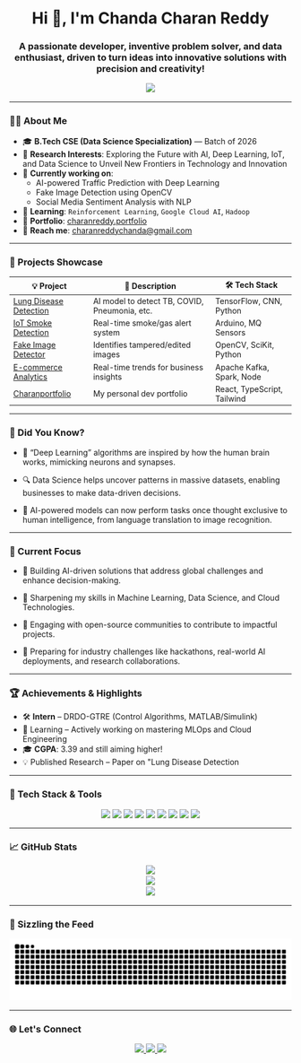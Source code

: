 <h1 align="center">Hi 👋, I'm Chanda Charan Reddy</h1>
<h3 align="center">A passionate developer, inventive problem solver, and data enthusiast, driven to turn ideas into innovative solutions with precision and creativity!</h3>

<p align="center">
  <img src="https://readme-typing-svg.herokuapp.com?lines=Machine+Learning+Explorer;Creative+Thinker+%7C+Problem+Solver;Data+Driven+Developer;Let’s+build+something+awesome!&center=true&width=500&height=50">
</p>

---

### 👨‍💻 About Me

- 🎓 **B.Tech CSE (Data Science Specialization)** — Batch of 2026  
- 🔬 **Research Interests**: Exploring the Future with AI, Deep Learning, IoT, and Data Science to Unveil New Frontiers in Technology and Innovation
- 🧠 **Currently working on**:  
  - AI-powered Traffic Prediction with Deep Learning  
  - Fake Image Detection using OpenCV  
  - Social Media Sentiment Analysis with NLP
- 🌱 **Learning**: `Reinforcement Learning`, `Google Cloud AI`, `Hadoop`  
- 💼 **Portfolio**: [charanreddy.portfolio](https://charan-reddy.vercel.app)  
- 📧 **Reach me**: charanreddychanda@gmail.com

---

### 🚀 Projects Showcase

| 💡 Project | 🚀 Description | 🛠️ Tech Stack |
|-----------|----------------|---------------|
| [Lung Disease Detection](https://github.com/charan0403/lung-disease-detector) | AI model to detect TB, COVID, Pneumonia, etc. | TensorFlow, CNN, Python |
| [IoT Smoke Detection](https://github.com/charan0403/smoke-gas-detector-iot) | Real-time smoke/gas alert system | Arduino, MQ Sensors |
| [Fake Image Detector](https://github.com/charan0403/fake-image-detector) | Identifies tampered/edited images | OpenCV, SciKit, Python |
| [E-commerce Analytics](https://github.com/charan0403/ecom-analytics) | Real-time trends for business insights | Apache Kafka, Spark, Node |
| [Charanportfolio](https://charanreddy-27/charan-portfolio) | My personal dev portfolio | React, TypeScript, Tailwind |

---

### 🧠 Did You Know?

- 🧠 “Deep Learning” algorithms are inspired by how the human brain works, mimicking neurons and synapses.

- 🔍 Data Science helps uncover patterns in massive datasets, enabling businesses to make data-driven decisions.

- 🤖 AI-powered models can now perform tasks once thought exclusive to human intelligence, from language translation to image recognition.

---

### 🎯 Current Focus

- 📌 Building AI-driven solutions that address global challenges and enhance decision-making.

- 📌 Sharpening my skills in Machine Learning, Data Science, and Cloud Technologies.

- 📌 Engaging with open-source communities to contribute to impactful projects.

- 📌 Preparing for industry challenges like hackathons, real-world AI deployments, and research collaborations.

---

### 🏆 Achievements & Highlights

- 🛠️ **Intern** – DRDO-GTRE (Control Algorithms, MATLAB/Simulink)  
- 🌱 Learning – Actively working on mastering MLOps and Cloud Engineering
- 🎓 **CGPA**: 3.39 and still aiming higher!  
- 💡 Published Research – Paper on "Lung Disease Detection

---

### 🧰 Tech Stack & Tools

<p align="center"> 
  <img src="https://img.shields.io/badge/Python-3776AB?style=for-the-badge&logo=python&logoColor=white"/>
  <img src="https://img.shields.io/badge/Java-007396?style=for-the-badge&logo=java&logoColor=white"/>
  <img src="https://img.shields.io/badge/TypeScript-3178c6?style=for-the-badge&logo=typescript&logoColor=white"/>
  <img src="https://img.shields.io/badge/React-61DAFB?style=for-the-badge&logo=react&logoColor=black"/>
  <img src="https://img.shields.io/badge/Node.js-339933?style=for-the-badge&logo=nodedotjs&logoColor=white"/>
  <img src="https://img.shields.io/badge/Power_BI-F2C811?style=for-the-badge&logo=powerbi&logoColor=black"/>
  <img src="https://img.shields.io/badge/Pandas-150458?style=for-the-badge&logo=pandas&logoColor=white"/>
  <img src="https://img.shields.io/badge/MySQL-4479A1?style=for-the-badge&logo=mysql&logoColor=white"/>
  <img src="https://img.shields.io/badge/Figma-F24E1E?style=for-the-badge&logo=figma&logoColor=white"/>
</p>

---

### 📈 GitHub Stats

<p align="center"> 
  <img src="https://github-readme-stats.vercel.app/api?username=charan0403&show_icons=true&theme=tokyonight" />  
  <br /> 
  <img src="https://github-readme-streak-stats.herokuapp.com?user=charan0403&theme=tokyonight" />  
  <br /> 
  <img src="https://github-readme-stats.vercel.app/api/top-langs/?username=charan0403&layout=compact&theme=tokyonight" /> 
</p>

---

### 🐍 Sizzling the Feed

<p align="center"> 
  <img src="https://raw.githubusercontent.com/charanreddy-27/charanreddy-27/output/snake.svg" alt="Snake animation"/> 
</p>

---

### 🌐 Let's Connect

<p align="center"> 
  <a href="https://linkedin.com/in/chandacharanreddy" target="_blank">
    <img src="https://img.shields.io/badge/LinkedIn-0A66C2?style=for-the-badge&logo=linkedin&logoColor=white"/>
  </a> 
  <a href="mailto:charanreddy04.cse@gmail.com">
    <img src="https://img.shields.io/badge/Gmail-D14836?style=for-the-badge&logo=gmail&logoColor=white"/>
  </a> 
  <a href="https://charanfolio.vercel.app">
    <img src="https://img.shields.io/badge/Portfolio-000000?style=for-the-badge&logo=vercel&logoColor=white"/>
  </a> 
</p>
